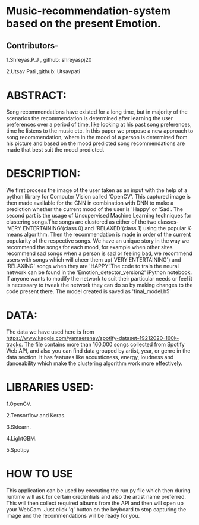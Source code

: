 # Music-recommendation-system based on the present Emotion.

## Contributors-

1.Shreyas.P.J , github: shreyaspj20

2.Utsav Pati ,github: Utsavpati

# ABSTRACT:

Song recommendations have existed for a long time, but in majority of the scenarios the recommendation is determined after learning the user preferences over a period of time, like looking at his past song preferences, time he listens to the music etc. In this paper we propose a new approach to song recommendation, where in the mood of a person is determined from his picture and based on the mood predicted song recommendations are made that best suit the mood predicted.

# DESCRIPTION:


We first process the image of the user taken as an input with the help of a python library for Computer Vision called 'OpenCV'. This captured image is then made available for the CNN in combination with DNN to make a prediction whether the current mood of the user is 'Happy' or 'Sad'.
The second part is the usage of Unsupervised Machine Learning techniques for clustering songs.The songs are clustered as either of the two classes-'VERY ENTERTAINING'(class 0) and 'RELAXED'(class 1) using the popular K-means algorithm. Then the recommendation is made in order of the current popularity of the respective songs.
We have an unique story in the way we recommend the songs for each mood, for example when other sites recommend sad songs when a person is sad or feeling bad, we recommend users with songs which will cheer them up('VERY ENTERTAINING') and 'RELAXING' songs when they are 'HAPPY'.The code to train the neural network can be found in the 'Emotion_detector_version2' iPython notebook. If anyone wants to modify the network to suit their particular needs or feel it is necessary to tweak the network they can do so by making changes to the code present there. The model created is saved as 'final_model.h5'


# DATA:
 
 The data we have used here is from https://www.kaggle.com/yamaerenay/spotify-dataset-19212020-160k-tracks.
 The file contains more than 160.000 songs collected from Spotify Web API, and also you can find data grouped by artist, year, or genre in the data section.
 It has features like acousticness, energy, loudness and danceability which make the clustering algorithm work more effectively.
 
 
# LIBRARIES USED:
1.OpenCV.

2.Tensorflow and Keras.

3.Sklearn.

4.LightGBM.

5.Spotipy



# HOW TO USE
This application can be used by executing the run.py file which then during runtime will ask for certain credentials and also the artist name preferred. This will then collect required albums from the API and then will open up your WebCam .Just click 'q' button on the keyboard to stop capturing the image and the recommendations will be ready for you.



